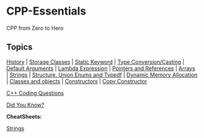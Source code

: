 # CPP-Essentials

CPP from Zero to Hero

## Topics

[History](/Theory/history.md) | [Storage Classes](/Theory/storageClasses.md) | [Static Keyword](/Theory/staticKeyword.md) | [Type Conversion/Casting](/Theory/typeCasting.md) | [Default Arguments](/Theory/defaultarguments.md) | [Lambda Expression](/Theory/lambdaExpression.md) | [Pointers and References](/Theory/pointersAndReferences.md) | [Arrays](/Theory/array.md) | [Strings](/Theory/strings.md) | [Structure, Union Enums and Typedf](/Theory/structures.md) | [Dynamic Memory Allocation](/Theory/dymanicMemory.md) | [Classes and objects](/Theory/classesAndObjects.nd) | [Constructors](/Theory/constructors.md) | [Copy Constructor](/Theory/copyConstructor.md)

[C++ Coding Questions](/Theory/codingQuestions.md)

[Did You Know?](/Theory/didYouKnow.md)

**CheatSheets:**

[Strings](/Theory/stringCheatSheet.md)
